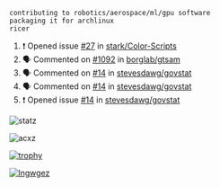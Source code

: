 ```
contributing to robotics/aerospace/ml/gpu software
packaging it for archlinux
ricer
```

<!--START_SECTION:activity-->
1. ❗️ Opened issue [#27](https://github.com/stark/Color-Scripts/issues/27) in [stark/Color-Scripts](https://github.com/stark/Color-Scripts)
2. 🗣 Commented on [#1092](https://github.com/borglab/gtsam/issues/1092) in [borglab/gtsam](https://github.com/borglab/gtsam)
3. 🗣 Commented on [#14](https://github.com/stevesdawg/govstat/issues/14) in [stevesdawg/govstat](https://github.com/stevesdawg/govstat)
4. 🗣 Commented on [#14](https://github.com/stevesdawg/govstat/issues/14) in [stevesdawg/govstat](https://github.com/stevesdawg/govstat)
5. ❗️ Opened issue [#14](https://github.com/stevesdawg/govstat/issues/14) in [stevesdawg/govstat](https://github.com/stevesdawg/govstat)
<!--END_SECTION:activity-->


![statz](https://github-readme-stats.vercel.app/api?username=acxz&include_all_commits=true&show_icons=true)

<p><img align="center" src="https://github-readme-streak-stats.herokuapp.com/?user=acxz&" alt="acxz" /></p>

[![trophy](https://github-profile-trophy.vercel.app/?username=acxz)](https://github.com/ryo-ma/github-profile-trophy)

[![lngwgez](https://github-readme-stats.vercel.app/api/top-langs/?username=acxz&layout=compact)](https://github.com/acxz/github-readme-stats)
